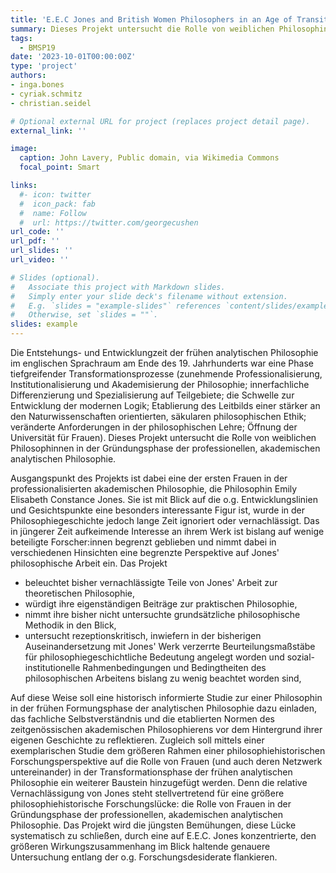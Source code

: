 ```yaml
---
title: 'E.E.C Jones and British Women Philosophers in an Age of Transition'
summary: Dieses Projekt untersucht die Rolle von weiblichen Philosophinnen in der Gründungsphase der professionellen, akademischen analytischen Philosophie ausgehend von Emily Elizabeth Constance Jones.
tags:
  - BMSP19
date: '2023-10-01T00:00:00Z'
type: 'project'
authors:
- inga.bones
- cyriak.schmitz
- christian.seidel

# Optional external URL for project (replaces project detail page).
external_link: ''

image:
  caption: John Lavery, Public domain, via Wikimedia Commons
  focal_point: Smart

links:
  #- icon: twitter
  #  icon_pack: fab
  #  name: Follow
  #  url: https://twitter.com/georgecushen
url_code: ''
url_pdf: ''
url_slides: ''
url_video: ''

# Slides (optional).
#   Associate this project with Markdown slides.
#   Simply enter your slide deck's filename without extension.
#   E.g. `slides = "example-slides"` references `content/slides/example-slides.md`.
#   Otherwise, set `slides = ""`.
slides: example
---
```


Die Entstehungs- und Entwicklungzeit der frühen analytischen Philosophie im englischen Sprachraum am Ende des 19. Jahrhunderts war eine Phase tiefgreifender Transformationsprozesse
(zunehmende Professionalisierung, Institutionalisierung und Akademisierung der Philosophie; innerfachliche Differenzierung und Spezialisierung auf Teilgebiete;  die Schwelle zur Entwicklung der modernen Logik; Etablierung des Leitbilds einer stärker an den Naturwissenschaften orientierten, säkularen philosophischen Ethik; veränderte Anforderungen in der philosophischen Lehre; Öffnung der Universität für Frauen). Dieses Projekt untersucht die Rolle von weiblichen Philosophinnen in der Gründungsphase der professionellen, akademischen analytischen Philosophie. 

Ausgangspunkt des Projekts ist dabei eine der ersten Frauen in der professionalisierten akademischen Philosophie, die Philosophin Emily Elisabeth Constance Jones. Sie ist mit Blick auf die o.g. Entwicklungslinien und Gesichtspunkte eine besonders interessante Figur ist, wurde in der Philosophiegeschichte jedoch lange Zeit ignoriert oder vernachlässigt. Das in jüngerer Zeit aufkeimende Interesse an ihrem Werk ist bislang auf wenige beteiligte Forscher:innen begrenzt geblieben und nimmt dabei in verschiedenen Hinsichten eine begrenzte Perspektive auf Jones' philosophische Arbeit ein. Das Projekt 

- beleuchtet bisher vernachlässigte Teile von Jones' Arbeit zur theoretischen Philosophie, 
- würdigt ihre eigenständigen Beiträge zur praktischen Philosophie, 
- nimmt ihre bisher nicht untersuchte grundsätzliche philosophische Methodik in den Blick, 
- untersucht rezeptionskritisch, inwiefern in der bisherigen Auseinandersetzung mit Jones' Werk verzerrte Beurteilungsmaßstäbe für philosophiegeschichtliche Bedeutung angelegt worden und sozial-institutionelle Rahmenbedingungen und Bedingtheiten des philosophischen Arbeitens bislang zu wenig beachtet worden sind, 

Auf diese Weise soll eine historisch informierte Studie zur einer Philosophin in der frühen Formungsphase der analytischen Philosophie dazu einladen, das fachliche Selbstverständnis und die etablierten Normen des zeitgenössischen akademischen Philosophierens vor dem Hintergrund ihrer eigenen Geschichte zu reflektieren. Zugleich soll mittels einer exemplarischen Studie dem größeren Rahmen einer philosophiehistorischen Forschungsperspektive auf die Rolle von Frauen (und auch deren Netzwerk untereinander) in der Transformationsphase der frühen analytischen Philosophie ein weiterer Baustein hinzugefügt werden. Denn die relative Vernachlässigung von Jones steht stellvertretend für eine größere philosophiehistorische Forschungslücke: die Rolle von Frauen in der Gründungsphase der professionellen, akademischen analytischen Philosophie. Das Projekt wird die jüngsten Bemühungen, diese Lücke systematisch zu schließen, durch eine auf E.E.C. Jones konzentrierte, den größeren Wirkungszusammenhang im Blick haltende genauere Untersuchung entlang der o.g. Forschungsdesiderate flankieren. 